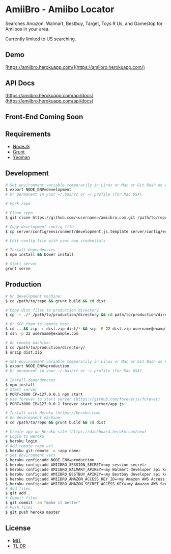 AmiiBro - Amiibo Locator
==================

Searches Amazon, Walmart, Bestbuy, Target, Toys R Us, and Gamestop for Amiibos in your area.


Currently limited to US searching.


Demo
---------
[https://amiibro.herokuapp.com/](https://amiibro.herokuapp.com/)

API Docs
---------
[https://amiibro.herokuapp.com/api/docs](https://amiibro.herokuapp.com/api/docs)

Front-End Coming Soon
--------------------------------

Requirements
-------------------
* [NodeJS](http://nodejs.org/)
* [Grunt](http://gruntjs.com/)
* [Yeoman](http://yeoman.io/)

Development
------------------

```bash
# Set environment variable temporarily in Linux or Mac or Git Bash on Windows
$ export NODE_ENV=development
# Or permanent in your ~/.bashrc or ~/.profile (for Mac OSX)

# Fork repo

# Clone repo
$ git clone https://github.com/<username>/amiibro.com.git /path/to/repo && cd /path/to/repo

# Copy development config file
$ cp server/config/environment/development.js.template server/config/environment/development.js

# Edit config file with your own credentials

# Install dependencies
$ npm install && bower install

# Start server
grunt serve

```

Production
--------------

```bash
# On development machine:
$ cd /path/to/repo && grunt build && cd dist

# Copy dist files to production directory
$ cp -r ./* /path/to/production/directory && cd path/to/production/directory

# Or SCP them to remote host
$ cd .. && zip -r dist.zip dist/* && scp -P 22 dist.zip username@example.com:/path/to/production/directory/
$ ssh -p 22 username@example.com

# On remote machine:
$ cd /path/to/production/directory/
$ unzip dist.zip

# Set environment variable temporarily in Linux or Mac or Git Bash on Windows
$ export NODE_ENV=production
# Or permanent in your ~/.bashrc or ~/.profile (for Mac OSX)

# Install dependencies
$ npm install
# Start server
$ PORT=3000 IP=127.0.0.1 npm start
# Use forever to start server (https://github.com/foreverjs/forever)
$ PORT=3000 IP=127.0.0.1 forever start server/app.js

# Install with Heroku (https://heroku.com)
# On development machine:
$ cd /path/to/repo && grunt build && cd dist

# Create app on Heroku site (https://dashboard.heroku.com/new)
# Login to Heroku
$ heroku login
# Add remote repo url
$ heroku git:remote -a <app name>
# Set environment vars
$ heroku config:add NODE_ENV=production
$ heroku config:add AMIIBRO_SESSION_SECRET=<my session secret>
$ heroku config:add AMIIBRO_WALMART_APIKEY=<my Walmart developer api key>
$ heroku config:add AMIIBRO_BESTBUY_APIKEY=<my Bestbuy developer api key>
$ heroku config:add AMIIBRO_AMAZON_ACCESS_KEY_ID=<my Amazon AWS Access Key Id>
$ heroku config:add AMIIBRO_AMAZON_SECRET_ACCESS_KEY=<my Amazon AWS Secret Access Key>
# Add files
$ git add .
# Commit files
$ git commit -am "make it better"
# Push files
$ git push heroku master
```

License
----------

* [MIT](http://brutalhonesty.mit-license.org/)
* [TL;DR](https://tldrlegal.com/license/mit-license)